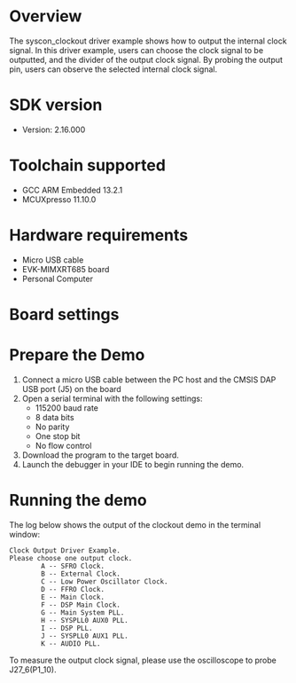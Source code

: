 Overview
========
The syscon_clockout driver example shows how to output the internal clock signal. In this driver example, users can
choose the clock signal to be outputted, and the divider of the output clock signal. By probing the output pin, users
can observe the selected internal clock signal.

SDK version
===========
- Version: 2.16.000

Toolchain supported
===================
- GCC ARM Embedded  13.2.1
- MCUXpresso  11.10.0

Hardware requirements
=====================
- Micro USB cable
- EVK-MIMXRT685 board
- Personal Computer

Board settings
==============

Prepare the Demo
================
1.  Connect a micro USB cable between the PC host and the CMSIS DAP USB port (J5) on the board
2.  Open a serial terminal with the following settings:
    - 115200 baud rate
    - 8 data bits
    - No parity
    - One stop bit
    - No flow control
3.  Download the program to the target board.
4.  Launch the debugger in your IDE to begin running the demo.

Running the demo
================
The log below shows the output of the clockout demo in the terminal window:
~~~~~~~~~~~~~~~~~~~~~~~~~~~~~~~~~~~
Clock Output Driver Example.
Please choose one output clock.
        A -- SFRO Clock.
        B -- External Clock.
        C -- Low Power Oscillator Clock.
        D -- FFRO Clock.
        E -- Main Clock.
        F -- DSP Main Clock.
        G -- Main System PLL.
        H -- SYSPLL0 AUX0 PLL.
        I -- DSP PLL.
        J -- SYSPLL0 AUX1 PLL.
        K -- AUDIO PLL.
~~~~~~~~~~~~~~~~~~~~~~~~~~~~~~~~~~~
To measure the output clock signal, please use the oscilloscope to probe J27_6(P1_10).

